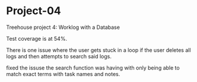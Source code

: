 # Project-04
Treehouse project 4: Worklog with a Database

Test coverage is at 54%.

There is one issue where the user gets stuck in a loop if the user deletes all logs and then attempts to search said logs.

fixed the issuse the search function was having with only being able to match exact terms with task names and notes.


